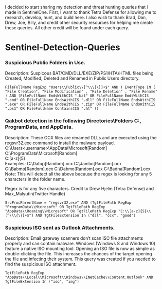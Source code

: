 I decided to start sharing my detection and threat hunting queries that I made in SentinelOne. First, I want to thank Tetra Defense for allowing me to research, develop, hunt, and build here. I also wish to thank Brad, Dan, Drew, Joe, Billy, and credit other security resources for helping me create these queries. All other credit will be found under each query.

# Sentinel-Detection-Queries

### Suspicious Public Folders in Use.
Description: Suspicous BAT/CMD/DLL/EXE/ZIP/PS1/HTA/HTML files being Created, Modified, Deleted and Renamed in Public Users directory.
```
FileFullName RegExp "Users\\Public\\[^\\\{\}]+$" AND ( EventType IN ( "File Creation", "File Modification" , "File Deletion" , "File Rename" ) AND (FileFullName EndsWithCIS ".bat" OR FileFullName EndsWithCIS ".cmd" OR FileFullName EndsWithCIS ".dll" OR FileFullName EndsWithCIS ".exe" OR FileFullName EndsWithCIS ".zip" OR FileFullName EndsWithCIS ".ps1" OR FileFullName ContainsCIS ".ht" ))
```

### Qakbot detection in the following Directories\Folders C:, ProgramData, and AppData.
Description: These OCX files are renamed DLLs and are executed using the regsvr32.exe command to install the malware payload.
C:\Users\<username>\AppData\Microsoft\[Random]\
C:\ProgramData\Microsoft\[Random]\
C:\[a-z]{5}\
Examples:                                                                                                                                                                   C:\Datop\[Random].ocx
C:\Jambo\[Random].ocx 
C:\Babmo\[Random].ocx 
C:\Dabmo\[Random].ocx 
C:\Badna\[Random].ocx
Note: This will detect all the above because the regex is looking for any 5 characters in the folder name.

Regex is for any five characters.
Credit to Drew Hjelm (Tetra Defense) and Max_Malyutin(Twitter Handle)

```
SrcProcParentName = "regsvr32.exe" AND (TgtFilePath RegExp "ProgramData\\Microsoft" OR TgtFilePath RegExp "AppData\\Roaming\\Microsoft" OR TgtFilePath RegExp "C:\\[a-z]{5}\\[^\\\{\}]+$") AND TgtFileExtension In ("dll", "ocx", "good")
```


### Suspicious ISO sent as Outlook Attachments.
Description: Email gateway scanners don’t scan ISO file attachments properly and can contain malware.
Windows (Windows 8 and Windows 10) feature a native ISO mounting tool. Opening an ISO file is now as simple as double-clicking the file. This increases the chances of the target opening the file and infecting their system. This query was created if you needed to find the suspicious ISO attachment.

```
TgtFilePath RegExp "AppData\\Local\\Microsoft\\Windows\\INetCache\\Content.Outlook" AND TgtFileExtension In ("iso", "img")
```
